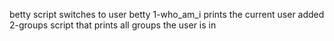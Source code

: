 betty script switches to user betty
1-who_am_i prints the current user
added 2-groups script that prints all groups the user is in
